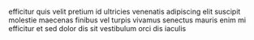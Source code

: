 efficitur quis velit pretium id ultricies venenatis adipiscing elit suscipit
molestie maecenas finibus vel turpis vivamus senectus mauris enim mi efficitur
et sed dolor dis sit vestibulum orci dis iaculis